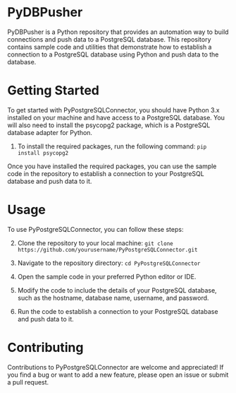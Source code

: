 # PyDBPusher

PyDBPusher is a Python repository that provides an automation way to build connections and push data to a PostgreSQL database. This repository contains sample code and utilities that demonstrate how to establish a connection to a PostgreSQL database using Python and push data to the database.

# Getting Started
 To get started with PyPostgreSQLConnector, you should have Python 3.x installed on your machine and have access to a PostgreSQL database. You will also need to install the psycopg2 package, which is a PostgreSQL database adapter for Python.

1. To install the required packages, run the following command:
`pip install psycopg2`

Once you have installed the required packages, you can use the sample code in the repository to establish a connection to your PostgreSQL database and push data to it.

# Usage
To use PyPostgreSQLConnector, you can follow these steps:

2. Clone the repository to your local machine:
`git clone https://github.com/yourusername/PyPostgreSQLConnector.git`

3. Navigate to the repository directory:
`cd PyPostgreSQLConnector`

4. Open the sample code in your preferred Python editor or IDE.

5. Modify the code to include the details of your PostgreSQL database, such as the hostname, database name, username, and password.

6. Run the code to establish a connection to your PostgreSQL database and push data to it.

# Contributing
Contributions to PyPostgreSQLConnector are welcome and appreciated! If you find a bug or want to add a new feature, please open an issue or submit a pull request.







